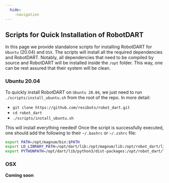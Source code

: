 ```yaml
---
  hide:
    -navigation
---
```

## Scripts for Quick Installation of RobotDART
In this page we provide standalone scripts for installing RobotDART for `Ubuntu` (20.04) and `OSX`. The scripts will install all the required dependencies and RobotDART. Notably, all dependencies that need to be compiled by source and RobotDART will be installed inside the `/opt` folder. This way, one can be rest assured that their system will be clean.

### Ubuntu 20.04

To quickly install RobotDART on `Ubuntu 20.04`, we just need to run `./scripts/install_ubuntu.sh` from the root of the repo. In more detail:

- `git clone https://github.com/resibots/robot_dart.git`
- `cd robot_dart`
- `./scripts/install_ubuntu.sh`

This will install everything needed! Once the script is successfully executed, one should add the following to their `~/.bashrc` or `~/.zshrc` file:

```bash
export PATH=/opt/magnum/bin:$PATH
export LD_LIBRARY_PATH=/opt/dart/lib:/opt/magnum/lib:/opt/robot_dart/lib:$LD_LIBRARY_PATH
export PYTHONPATH=/opt/dart/lib/python3/dist-packages:/opt/robot_dart/lib/python3.8/site-packages:$PYTHONPATH
```

### OSX

**Coming soon**
